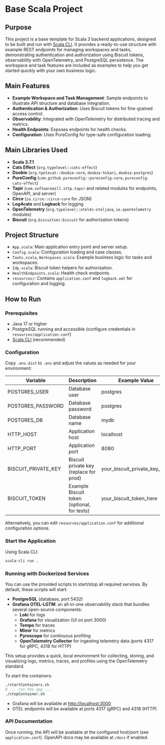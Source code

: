 # Base Scala Project

## Purpose

This project is a base template for Scala 3 backend applications, designed to be built and run with [Scala CLI](https://scala-cli.virtuslab.org/). It provides a ready-to-use structure with example REST endpoints for managing workspaces and tasks, demonstrating authentication and authorization using Biscuit tokens, observability with OpenTelemetry, and PostgreSQL persistence. The workspace and task features are included as examples to help you get started quickly with your own business logic.

## Main Features

- **Example Workspace and Task Management**: Sample endpoints to illustrate API structure and database integration.
- **Authentication & Authorization**: Uses Biscuit tokens for fine-grained access control.
- **Observability**: Integrated with OpenTelemetry for distributed tracing and metrics.
- **Health Endpoints**: Exposes endpoints for health checks.
- **Configuration**: Uses PureConfig for type-safe configuration loading.

## Main Libraries Used

- **Scala 3.7.1**
- **Cats Effect** (`org.typelevel::cats-effect`)
- **Doobie** (`org.tpolecat::doobie-core`, `doobie-hikari`, `doobie-postgres`)
- **PureConfig** (`com.github.pureconfig::pureconfig-core`, `pureconfig-cats-effect`)
- **Tapir** (`com.softwaremill.sttp.tapir` and related modules for endpoints, OpenAPI, and server)
- **Circe** (`io.circe::circe-core` for JSON)
- **Log4cats** and **Logback** for logging
- **OpenTelemetry** (`org.typelevel::otel4s-oteljava`, `io.opentelemetry` modules)
- **Biscuit** (`org.biscuitsec:biscuit` for authorization tokens)

## Project Structure

- `App.scala`: Main application entry point and server setup.
- `Config.scala`: Configuration loading and case classes.
- `Tasks.scala`, `Workspaces.scala`: Example business logic for tasks and workspaces.
- `Idp.scala`: Biscuit token helpers for authorization.
- `HealthEndpoints.scala`: Health check endpoints.
- `resources/`: Contains `application.conf` and `logback.xml` for configuration and logging.

## How to Run

### Prerequisites

- Java 17 or higher
- PostgreSQL running and accessible (configure credentials in `resources/application.conf`)
- [Scala CLI](https://scala-cli.virtuslab.org/) (recommended)

### Configuration

Copy `.env.dist` to `.env` and adjust the values as needed for your environment:

| Variable              | Description                                 | Example Value                      |
|-----------------------|---------------------------------------------|------------------------------------|
| POSTGRES_USER         | Database user                               | postgres                           |
| POSTGRES_PASSWORD     | Database password                           | postgres                           |
| POSTGRES_DB           | Database name                               | mydb                               |
| HTTP_HOST             | Application host                            | localhost                          |
| HTTP_PORT             | Application port                            | 8080                               |
| BISCUIT_PRIVATE_KEY   | Biscuit private key (replace for prod)      | your_biscuit_private_key_here      |
| BISCUIT_TOKEN         | Example Biscuit token (optional, for tests) | your_biscuit_token_here            |

Alternatively, you can edit `resources/application.conf` for additional configuration options.

### Start the Application

Using Scala CLI:

```sh
scala-cli run .
```

### Running with Dockerized Services

You can use the provided scripts to start/stop all required services. By default, these scripts will start:

- **PostgreSQL** (database, port 5432)
- **Grafana OTEL-LGTM**: an all-in-one observability stack that bundles several open-source components:
  - **Loki** for logs
  - **Grafana** for visualization (UI on port 3000)
  - **Tempo** for traces
  - **Mimir** for metrics
  - **Pyroscope** for continuous profiling
  - **OpenTelemetry Collector** for ingesting telemetry data (ports 4317 for gRPC, 4318 for HTTP)

This setup provides a quick, local environment for collecting, storing, and visualizing logs, metrics, traces, and profiles using the OpenTelemetry standard.

To start the containers:

```sh
./startContainers.sh
# ... run the app ...
./stopContainer.sh
```

- Grafana will be available at [http://localhost:3000](http://localhost:3000)
- OTEL endpoints will be available at ports 4317 (gRPC) and 4318 (HTTP)

### API Documentation

Once running, the API will be available at the configured host/port (see `application.conf`). OpenAPI docs may be available at `/docs` if enabled.
